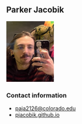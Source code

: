 ## Parker Jacobik

<img
src="/img/profilepic.png"
alt="profilepic"
width="25%">


### Contact information
  - paja2126@colorado.edu 
 -  [pjacobik.github.io](https://pjacobik.github.io/)
